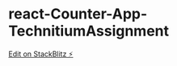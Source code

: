 # react-Counter-App-TechnitiumAssignment

[Edit on StackBlitz ⚡️](https://stackblitz.com/edit/react-pdxd1b)